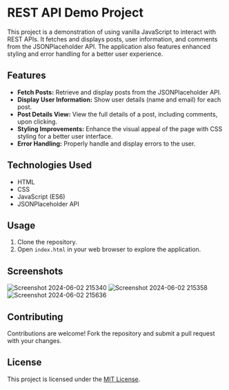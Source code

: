 # REST API Demo Project

This project is a demonstration of using vanilla JavaScript to interact with REST APIs. It fetches and displays posts, user information, and comments from the JSONPlaceholder API. The application also features enhanced styling and error handling for a better user experience.

## Features

- **Fetch Posts:** Retrieve and display posts from the JSONPlaceholder API.
- **Display User Information:** Show user details (name and email) for each post.
- **Post Details View:** View the full details of a post, including comments, upon clicking.
- **Styling Improvements:** Enhance the visual appeal of the page with CSS styling for a better user interface.
- **Error Handling:** Properly handle and display errors to the user.

## Technologies Used

- HTML
- CSS
- JavaScript (ES6)
- JSONPlaceholder API

## Usage

1. Clone the repository.
2. Open `index.html` in your web browser to explore the application.

## Screenshots

![Screenshot 2024-06-02 215340](https://github.com/sushant707/REST-API-Demo/assets/136911374/06b96c2e-4814-4a26-a273-43568faccca1)
![Screenshot 2024-06-02 215358](https://github.com/sushant707/REST-API-Demo/assets/136911374/f314951f-94f8-4156-9215-b20f86ddff05)
![Screenshot 2024-06-02 215636](https://github.com/sushant707/REST-API-Demo/assets/136911374/5a8bbe45-5998-4ccc-813c-d45b802f1114)

## Contributing

Contributions are welcome! Fork the repository and submit a pull request with your changes.

## License

This project is licensed under the [MIT License](LICENSE).

